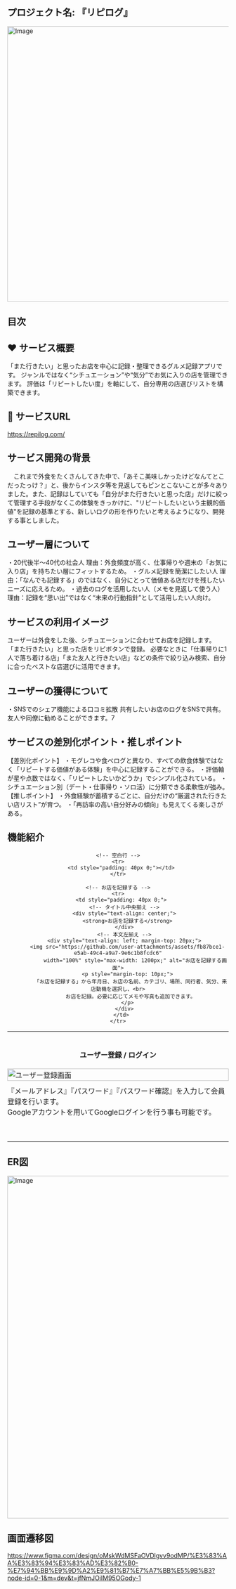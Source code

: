 ## プロジェクト名: 『リピログ』
<img width="1200" height="627" alt="Image" src="https://github.com/user-attachments/assets/7d880250-4e52-43e5-964f-2ab2ebf2d477" />

## 目次

## ❤ サービス概要
「また行きたい」と思ったお店を中心に記録・整理できるグルメ記録アプリです。
 ジャンルではなく“シチュエーション”や“気分”でお気に入りの店を管理できます。
 評価は「リピートしたい度」を軸にして、自分専用の店選びリストを構築できます。

## 🔗 サービスURL
https://repilog.com/
 
## サービス開発の背景
　これまで外食をたくさんしてきた中で、「あそこ美味しかったけどなんてとこだったっけ？」と、後からインスタ等を見返してもピンとこないことが多々ありました。また、記録はしていても「自分がまた行きたいと思った店」だけに絞って管理する手段がなくこの体験をきっかけに、"リピートしたいという主観的価値"を記録の基準とする、新しいログの形を作りたいと考えるようになり、開発する事としました。

## ユーザー層について
・20代後半〜40代の社会人
理由：外食頻度が高く、仕事帰りや週末の「お気に入り店」を持ちたい層にフィットするため。
・グルメ記録を簡潔にしたい人
理由：「なんでも記録する」のではなく、自分にとって価値ある店だけを残したいニーズに応えるため。
・過去のログを活用したい人（メモを見返して使う人）
理由：記録を“思い出”ではなく“未来の行動指針”として活用したい人向け。

## サービスの利用イメージ
ユーザーは外食をした後、シチュエーションに合わせてお店を記録します。
「また行きたい」と思った店をリピボタンで登録。
必要なときに「仕事帰りに1人で落ち着ける店」「また友人と行きたい店」などの条件で絞り込み検索、自分に合ったベストな店選びに活用できます。

## ユーザーの獲得について
・SNSでのシェア機能による口コミ拡散
共有したいお店のログをSNSで共有。友人や同僚に勧めることができます。7

## サービスの差別化ポイント・推しポイント
【差別化ポイント】
・モグレコや食べログと異なり、すべての飲食体験ではなく「リピートする価値がある体験」を中心に記録することができる。
・評価軸が星や点数ではなく、「リピートしたいかどうか」でシンプル化されている。
・シチュエーション別（デート・仕事帰り・ソロ活）に分類できる柔軟性が強み。
【推しポイント】
・外食経験が蓄積するごとに、自分だけの“厳選された行きたい店リスト”が育つ。
・「再訪率の高い自分好みの傾向」も見えてくる楽しさがある。

## 機能紹介

<div align="center" style="max-width: 1200px; margin: auto;">

<table style="width: 100%;">
  <tbody>
    <!-- ユーザー登録 / ログイン -->
    <tr>
      <td style="padding: 40px 0;">
        <!-- タイトル中央揃え -->
        <div style="text-align: center;">
          <strong>ユーザー登録 / ログイン</strong>
        </div>
        <!-- 本文左揃え -->
        <div style="text-align: left; margin-top: 20px;">
          <img src="https://github.com/user-attachments/assets/e3ef9331-27ac-4c04-9372-164a8aac6a68"
               width="100%" style="max-width: 1200px;" alt="ユーザー登録画面">
          <p style="margin-top: 10px;">
            『メールアドレス』『パスワード』『パスワード確認』を入力して会員登録を行います。<br>
            Googleアカウントを用いてGoogleログインを行う事も可能です。
          </p>
        </div>
      </td>
    </tr>

    <!-- 空白行 -->
    <tr>
      <td style="padding: 40px 0;"></td>
    </tr>

    <!-- お店を記録する -->
    <tr>
      <td style="padding: 40px 0;">
        <!-- タイトル中央揃え -->
        <div style="text-align: center;">
          <strong>お店を記録する</strong>
        </div>
        <!-- 本文左揃え -->
        <div style="text-align: left; margin-top: 20px;">
          <img src="https://github.com/user-attachments/assets/fb87bce1-e5ab-49c4-a9a7-9e6c1b8fcdc6"
               width="100%" style="max-width: 1200px;" alt="お店を記録する画面">
          <p style="margin-top: 10px;">
            「お店を記録する」から年月日、お店の名前、カテゴリ、場所、同行者、気分、来店動機を選択し、<br>
            お店を記録。必要に応じてメモや写真も追加できます。
          </p>
        </div>
      </td>
    </tr>
  </tbody>
</table>

</div>

## ER図
<img width="1050" height="780" alt="Image" src="https://github.com/user-attachments/assets/0c6e0753-ed7f-4045-b916-7e571146d5d3" />

## 画面遷移図
https://www.figma.com/design/oMskWdMSFaOVDlgvv9odMP/%E3%83%AA%E3%83%94%E3%83%AD%E3%82%B0-%E7%94%BB%E9%9D%A2%E9%81%B7%E7%A7%BB%E5%9B%B3?node-id=0-1&m=dev&t=jfNmJOiIM95OGody-1
